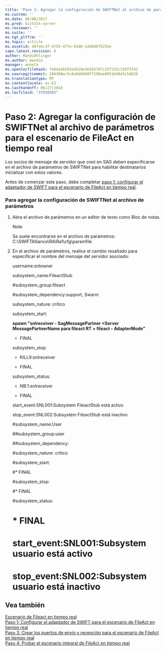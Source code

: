 ```yaml
---
title: 'Paso 2: Agregar la configuración de SWIFTNet al archivo de parámetros para el escenario de FileAct en tiempo real | Microsoft Docs'
ms.custom: ''
ms.date: 06/08/2017
ms.prod: biztalk-server
ms.reviewer: ''
ms.suite: ''
ms.tgt_pltfrm: ''
ms.topic: article
ms.assetid: d4feec3f-4755-477e-b3d6-1dd6d075255e
caps.latest.revision: 6
author: MandiOhlinger
ms.author: mandia
manager: anneta
ms.openlocfilehash: f40da4b503a5b29e161b376fc25f535c338f5f42
ms.sourcegitcommit: 266308ec5c6a9d8d80ff298ee6051b4843c5d626
ms.translationtype: MT
ms.contentlocale: es-ES
ms.lasthandoff: 06/27/2018
ms.locfileid: "37010565"
---
```

# <a name="step-2-add-swiftnet-configuration-to-the-paramfile-for-the-fileact-real-time-scenario"></a>Paso 2: Agregar la configuración de SWIFTNet al archivo de parámetros para el escenario de FileAct en tiempo real
Los socios de mensaje de servidor que creó en SAG deben especificarse en el archivo de parámetros de SWIFTNet para habilitar destinatarios inicializar con estos valores.  
  
 Antes de comenzar este paso, debe completar [paso 1: configurar el adaptador de SWIFT para el escenario de FileAct en tiempo real](../../adapters-and-accelerators/fileact-interact/step-1-configure-the-swift-adapter-for-the-fileact-real-time-scenario.md).  
  
### <a name="to-add-swiftnet-configuration-to-the-paramfile"></a>Para agregar la configuración de SWIFTNet al archivo de parámetros  
  
1. Abra el archivo de parámetros en un editor de texto como Bloc de notas.  
  
   > [!NOTE]
   >  Se suele encontrarse en el archivo de parámetros: C:\SWIFTAlliance\RA\Ra1\cfg\paramfile  
  
2. En el archivo de parámetros, realice el cambio resaltado para especificar el nombre del mensaje del servidor asociado:  
  
    username:snlowner  
  
    subsystem_name:FileactStub  
  
    \#subsystem_group:fileact  
  
    \#subsystem_dependency:support, Swarm  
  
    subsystem_nature: crítico  
  
    subsystem_start:  
  
    **spawn "snlreceiver - SagMessagePartner \<Server MessagePartnerName para fileact RT \> fileact - AdapterMode"**  
  
    * FINAL  
  
    subsystem_stop:  
  
    * KILL9:snlreceiver  
  
    * FINAL  
  
    subsystem_status:  
  
    * NB:1:snlreceiver  
  
    * FINAL  
  
    start_event:SNL001:Subsystem FileactStub está activo  
  
    stop_event:SNL002:Subsystem FileactStub está inactivo  
  
    \#subsystem_name:User  
  
    \##subsystem_group:user  
  
    \##subsystem_dependency:  
  
    \#subsystem_nature: crítico  
  
    \#subsystem_start:  
  
    \#* FINAL  
  
    \#subsystem_stop:  
  
    \#* FINAL  
  
    \#subsystem_status:  
  
    # <a name="end"></a>* FINAL  
  
    # <a name="starteventsnl001subsystem-user-is-up"></a>start_event:SNL001:Subsystem usuario está activo  
  
    # <a name="stopeventsnl002subsystem-user-is-down"></a>stop_event:SNL002:Subsystem usuario está inactivo  
  
## <a name="see-also"></a>Vea también  
 [Escenario de Fileact en tiempo real](../../adapters-and-accelerators/fileact-interact/fileact-real-time-scenario.md)   
 [Paso 1: Configurar el adaptador de SWIFT para el escenario de FileAct en tiempo real](../../adapters-and-accelerators/fileact-interact/step-1-configure-the-swift-adapter-for-the-fileact-real-time-scenario.md)   
 [Paso 3: Crear los puertos de envío y recepción para el escenario de FileAct en tiempo real](../../adapters-and-accelerators/fileact-interact/step-3-create-the-send-ports-and-receive-ports-for-fileact-real-time-scenario.md)   
 [Paso 4: Probar el escenario integral de FileAct en tiempo real](../../adapters-and-accelerators/fileact-interact/step-4-test-fileact-real-time-end-to-end-scenario.md)